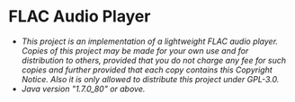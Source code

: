 # FLAC Audio Player
- _This project is an implementation of a lightweight FLAC audio player. Copies of this project may be made for your own use and for distribution to others, provided that you do not charge any fee for such copies and further provided that each copy contains this Copyright Notice._ _Also it is only allowed to distribute this project under GPL-3.0._
- *Java version "1.7.0_80" or above.*
